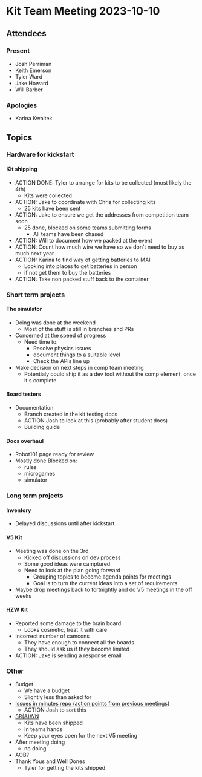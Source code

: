 # Kit Team Meeting 2023-10-10

## Attendees

### Present

- Josh Perriman
- Keith Emerson
- Tyler Ward
- Jake Howard
- Will Barber

### Apologies

- Karina Kwaitek

## Topics

### Hardware for kickstart

#### Kit shipping

- ACTION DONE: Tyler to arrange for kits to be collected (most likely the 4th)
    - Kits were collected
- ACTION: Jake to coordinate with Chris for collecting kits
    - 25 kits have been sent
- ACTION: Jake to ensure we get the addresses from competition team soon
    - 25 done, blocked on some teams submitting forms
        - All teams have been chased
- ACTION: Will to document how we packed at the event
- ACTION: Count how much wire we have so we don't need to buy as much next year
- ACTION: Karina to find way of getting batteries to MAI
    - Looking into places to get batteries in person
    - if not get them to buy the batteries
- ACTION: Take non packed stuff back to the container

### Short term projects

#### The simulator

- Doing was done at the weekend
    - Most of the stuff is still in branches and PRs
- Concerned at the speed of progress
    - Need time to:
        - Resolve physics issues
        - document things to a suitable level
        - Check the APIs line up
- Make decision on next steps in comp team meeting
    - Potentialy could ship it as a dev tool without the comp element, once it's complete

#### Board testers

- Documentation
    - Branch created in the kit testing docs
    - ACTION Josh to look at this (probably after student docs)
    - Building guide 

#### Docs overhaul

- Robot101 page ready for review
- Mostly done Blocked on:
    - rules
    - microgames
    - simulator

### Long term projects

#### Inventory

- Delayed discussions until after kickstart

#### V5 Kit

- Meeting was done on the 3rd
    - Kicked off discussions on dev process
    - Some good ideas were camptured
    - Need to look at the plan going forward
        - Grouping topics to become agenda points for meetings
        - Goal is to turn the current ideas into a set of requirements
- Maybe drop meetings back to fortnightly and do V5 meetings in the off weeks 

#### HZW Kit

- Reported some damage to the brain board
    - Looks cosmetic, treat it with care
- Incorrect number of camcons
    - They have enough to connect all the boards
    - They should ask us if they become limited
- ACTION: Jake is sending a response email

### Other

- Budget
    - We have a budget
    - Slightly less than asked for
- [Issues in minutes repo (action points from previous meetings)](https://github.com/srobo/kit-team-minutes/issues)
    - ACTION Josh to sort this
- [SR(A)WN](https://github.com/srobo/srawn/issues)
    - Kits have been shipped
    - In teams hands
    - Keep your eyes open for the next V5 meeting
- After meeting doing
    - no doing
- AOB?
- Thank Yous and Well Dones
    - Tyler for getting the kits shipped
